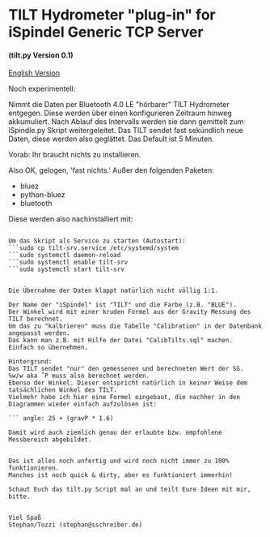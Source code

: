 # TILT Hydrometer "plug-in" for iSpindel Generic TCP Server
#### (tilt.py Version 0.1)

[English Version](README_en.md)

Noch experimentell:

Nimmt die Daten per Bluetooth 4.0 LE "hörbarer" TILT Hydrometer entgegen.
Diese werden über einen konfigurieren Zeitraum hinweg akkumuliert.
Nach Ablauf des Intervalls werden sie dann gemittelt zum iSpindle.py Skript weitergeleitet.
Das TILT sendet fast sekündlich neue Daten, diese werden also geglättet.
Das Default ist 5 Minuten.

Vorab:
Ihr braucht nichts zu installieren.

Also OK, gelogen, 'fast nichts.'
Außer den folgenden Paketen:

* bluez
* python-bluez
* bluetooth

Diese werden also nachinstalliert mit:
```sudo apt-get install bluez python-bluez bluetooth

Um das Skript als Service zu starten (Autostart):
```sudo cp tilt-srv.service /etc/systemd/system
```sudo systemctl daemon-reload
```sudo systemctl enable tilt-srv
```sudo systemctl start tilt-srv


Die Übernahme der Daten klappt natürlich nicht völlig 1:1.

Der Name der "iSpindel" ist "TILT" und die Farbe (z.B. "BLUE").
Der Winkel wird mit einer kruden Formel aus der Gravity Messung des TILT berechnet.
Um das zu "kalbrieren" muss die Tabelle "Calibration" in der Datenbank angepasst werden.
Das kann man z.B. mit Hilfe der Datei "CalibTilts.sql" machen.
Einfach so übernehmen.

Hintergrund:
Das TILT sendet "nur" den gemessenen und berechneten Wert der SG.
%w/w aka ˚P muss also berechnet werden.
Ebenso der Winkel. Dieser entspricht natürlich in keiner Weise dem tatsächlichen Winkel des TILT.
Vielmehr habe ich hier eine Formel eingebaut, die nachher in den Diagrammen wieder einfach aufzulösen ist:

``` angle: 25 + (gravP * 1.6)

Damit wird auch ziemlich genau der erlaubte bzw. empfohlene Messbereich abgebildet.


Das ist alles noch unfertig und wird noch nicht immer zu 100% funktionieren.
Manches ist noch quick & dirty, aber es funktioniert immerhin!

Schaut Euch das tilt.py Script mal an und teilt Eure Ideen mit mir, bitte.


Viel Spaß
Stephan/Tozzi (stephan@sschreiber.de)
